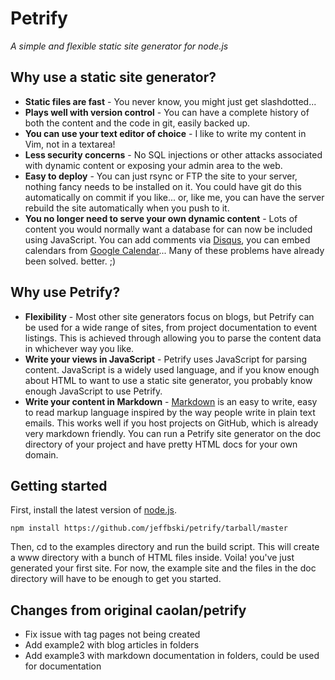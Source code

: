 # Petrify

_A simple and flexible static site generator for node.js_


## Why use a static site generator?

* __Static files are fast__ - You never know, you might just get slashdotted...
* __Plays well with version control__ - You can have a complete history of both
  the content and the code in git, easily backed up.
* __You can use your text editor of choice__ - I like to write my content in
  Vim, not in a textarea!
* __Less security concerns__ - No SQL injections or other attacks associated
  with dynamic content or exposing your admin area to the web.
* __Easy to deploy__ - You can just rsync or FTP the site to your server,
  nothing fancy needs to be installed on it. You could have git do this
  automatically on commit if you like... or, like me, you can have the server
  rebuild the site automatically when you push to it.
* __You no longer need to serve your own dynamic content__ - Lots of content you
  would normally want a database for can now be included using JavaScript. You
  can add comments via [Disqus](http://disqus.com), you can embed calendars from
  [Google Calendar](http://calendar.google.com)... Many of these problems have
  already been solved. better. ;)


## Why use Petrify?

* __Flexibility__ - Most other site generators focus on blogs, but Petrify can
  be used for a wide range of sites, from project documentation to event
  listings. This is achieved through allowing you to parse the content data in
  whichever way you like.
* __Write your views in JavaScript__ - Petrify uses JavaScript for parsing
  content. JavaScript is a widely used language, and if you know enough about
  HTML to want to use a static site generator, you probably know enough
  JavaScript to use Petrify.
* __Write your content in Markdown__ -
  [Markdown](http://daringfireball.net/projects/markdown/) is an easy to write,
  easy to read markup language inspired by the way people write in plain text
  emails. This works well if you host projects on GitHub, which is already very
  markdown friendly. You can run a Petrify site generator on the doc directory
  of your project and have pretty HTML docs for your own domain.

## Getting started

First, install the latest version of [node.js](http://nodejs.org/#download).

    npm install https://github.com/jeffbski/petrify/tarball/master

Then, cd to the examples directory and run the build script. This will create
a www directory with a bunch of HTML files inside. Voila! you've just generated
your first site. For now, the example site and the files in the doc directory
will have to be enough to get you started.


## Changes from original caolan/petrify

 - Fix issue with tag pages not being created
 - Add example2 with blog articles in folders
 - Add example3 with markdown documentation in folders, could be used for documentation